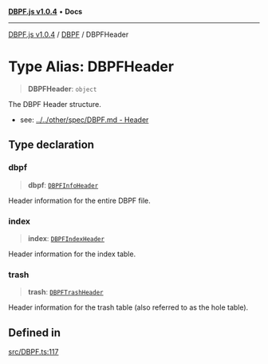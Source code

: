 [**DBPF.js v1.0.4**](../../README.md) • **Docs**

***

[DBPF.js v1.0.4](../../README.md) / [DBPF](../README.md) / DBPFHeader

# Type Alias: DBPFHeader

> **DBPFHeader**: `object`

The DBPF Header structure.
- see: [../../other/spec/DBPF.md - Header](../../other/spec/DBPF.md#header)

## Type declaration

### dbpf

> **dbpf**: [`DBPFInfoHeader`](DBPFInfoHeader.md)

Header information for the entire DBPF file.

### index

> **index**: [`DBPFIndexHeader`](DBPFIndexHeader.md)

Header information for the index table.

### trash

> **trash**: [`DBPFTrashHeader`](DBPFTrashHeader.md)

Header information for the trash table (also referred to as the hole table).

## Defined in

[src/DBPF.ts:117](https://github.com/anonhostpi/DBPF.js/blob/e569a7b6dd4749dd61bb4dc9869d762307968221/src/DBPF.ts#L117)
